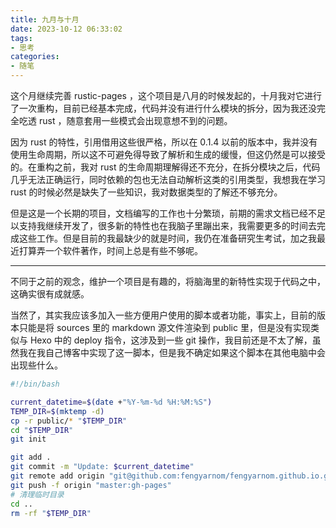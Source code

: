 ```yaml
---
title: 九月与十月
date: 2023-10-12 06:33:02
tags:
- 思考
categories:
- 随笔
---
```


这个月继续完善 rustic-pages ，这个项目是八月的时候发起的，十月我对它进行了一次重构，目前已经基本完成，代码并没有进行什么模块的拆分，因为我还没完全吃透 rust ，随意套用一些模式会出现意想不到的问题。

因为 rust 的特性，引用借用这些很严格，所以在 0.1.4 以前的版本中，我并没有使用生命周期，所以这不可避免得导致了解析和生成的缓慢，但这仍然是可以接受的。在重构之前，我对 rust 的生命周期理解得还不充分，在拆分模块之后，代码几乎无法正确运行，同时依赖的包也无法自动解析这类的引用类型，我想我在学习 rust 的时候必然是缺失了一些知识，我对数据类型的了解还不够充分。

但是这是一个长期的项目，文档编写的工作也十分繁琐，前期的需求文档已经不足以支持我继续开发了，很多新的特性也在我脑子里蹦出来，我需要更多的时间去完成这些工作。但是目前的我最缺少的就是时间，我仍在准备研究生考试，加之我最近打算弄一个软件著作，时间上总是有些不够呢。

---

不同于之前的观念，维护一个项目是有趣的，将脑海里的新特性实现于代码之中，这确实很有成就感。

当然了，其实我应该多加入一些方便用户使用的脚本或者功能，事实上，目前的版本只能是将 sources 里的 markdown 源文件渲染到 public 里，但是没有实现类似与 Hexo 中的 deploy 指令，这涉及到一些 git 操作，我目前还是不太了解，虽然我在我自己博客中实现了这一脚本，但是我不确定如果这个脚本在其他电脑中会出现些什么。

```bash
#!/bin/bash

current_datetime=$(date +"%Y-%m-%d %H:%M:%S")
TEMP_DIR=$(mktemp -d)
cp -r public/* "$TEMP_DIR"
cd "$TEMP_DIR"
git init

git add .
git commit -m "Update: $current_datetime"
git remote add origin "git@github.com:fengyarnom/fengyarnom.github.io.git"
git push -f origin "master:gh-pages"
# 清理临时目录
cd ..
rm -rf "$TEMP_DIR"

```




